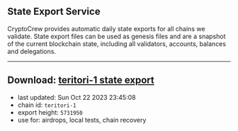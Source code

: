## State Export Service
CryptoCrew provides automatic daily state exports for all chains we validate. State export files can be used as genesis files and are a snapshot of the current blockchain state, including all validators, accounts, balances and delegations.

---
**Download: [teritori-1 state export](https://dl.ccvalidators.com/SERVICE/teritori/teritori-1_export_5731950.json)**
---

- last updated: Sun Oct 22 2023 23:45:08
- chain id: `teritori-1`
- export height: `5731950`
- use for: airdrops, local tests, chain recovery

